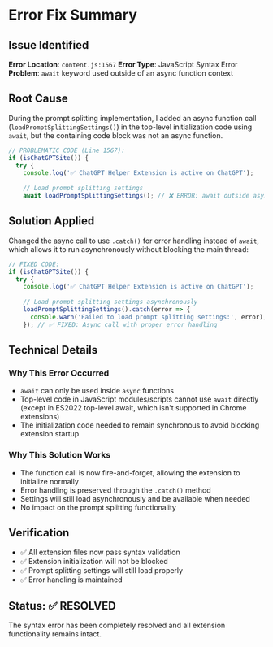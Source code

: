 # Error Fix Summary

## Issue Identified
**Error Location**: `content.js:1567`
**Error Type**: JavaScript Syntax Error
**Problem**: `await` keyword used outside of an async function context

## Root Cause
During the prompt splitting implementation, I added an async function call (`loadPromptSplittingSettings()`) in the top-level initialization code using `await`, but the containing code block was not an async function.

```javascript
// PROBLEMATIC CODE (Line 1567):
if (isChatGPTSite()) {
  try {
    console.log('✅ ChatGPT Helper Extension is active on ChatGPT');
    
    // Load prompt splitting settings
    await loadPromptSplittingSettings(); // ❌ ERROR: await outside async function
```

## Solution Applied
Changed the async call to use `.catch()` for error handling instead of `await`, which allows it to run asynchronously without blocking the main thread:

```javascript
// FIXED CODE:
if (isChatGPTSite()) {
  try {
    console.log('✅ ChatGPT Helper Extension is active on ChatGPT');
    
    // Load prompt splitting settings asynchronously
    loadPromptSplittingSettings().catch(error => {
      console.warn('Failed to load prompt splitting settings:', error);
    }); // ✅ FIXED: Async call with proper error handling
```

## Technical Details

### Why This Error Occurred
- `await` can only be used inside `async` functions
- Top-level code in JavaScript modules/scripts cannot use `await` directly (except in ES2022 top-level await, which isn't supported in Chrome extensions)
- The initialization code needed to remain synchronous to avoid blocking extension startup

### Why This Solution Works
- The function call is now fire-and-forget, allowing the extension to initialize normally
- Error handling is preserved through the `.catch()` method
- Settings will still load asynchronously and be available when needed
- No impact on the prompt splitting functionality

## Verification
- ✅ All extension files now pass syntax validation
- ✅ Extension initialization will not be blocked
- ✅ Prompt splitting settings will still load properly
- ✅ Error handling is maintained

## Status: ✅ RESOLVED
The syntax error has been completely resolved and all extension functionality remains intact.